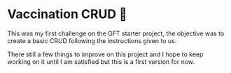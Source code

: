 #  Vaccination CRUD :syringe: 

This was my first challenge on the GFT starter project, the objective was to create a basic CRUD following the instructions given to us. 

There still a few things to improve on this project and I hope to keep working on it until I am satisfied but this is a first version for now.
